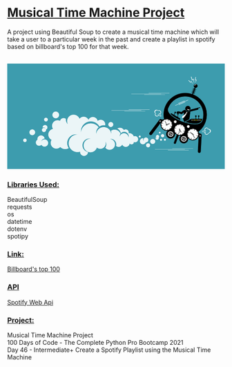 # <u>**Musical Time Machine Project**</u>

A project using Beautiful Soup to create a musical time machine 
which will take a user to a particular week in the past 
and create a playlist in spotify based on billboard's top 100 
for that week.</br> </br>

![Musical Time Machine](image.jpg) <br/>

### <u>**Libraries Used:**</u> <br />
BeautifulSoup <br/>
requests <br/>
os <br/>
datetime <br/>
dotenv <br/>
spotipy

### <u>**Link:**</u> <br />
[Billboard's top 100](https://www.billboard.com/charts/hot-100) <br/>

### <u>**API**</u> <br />
[Spotify Web Api](https://developer.spotify.com/documentation/web-api/)

### <u>**Project:**</u> <br/>
Musical Time Machine Project<br/>
100 Days of Code - The Complete Python Pro Bootcamp 2021 <br/>
Day 46 - Intermediate+ Create a Spotify Playlist using the Musical Time Machine